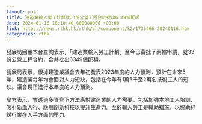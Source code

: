 ```yaml
---
layout: post
title: 建造業輸入勞工計劃就33份公營工程合約批出6349個配額
date: 2024-01-16 18:10:40.000000000 +08:00
link: https://news.rthk.hk/rthk/ch/component/k2/1736466-20240116.htm
categories: rthk
---
```


發展局回覆本台查詢表示，「建造業輸入勞工計劃」至今已審批了兩輪申請，就33份公營工程合約，合共批出6349個配額。

發展局表示，根據建造業議會去年初發表2023年度的人力預測，預計在未來5年，建造業每年均會面對人力短缺，包括在今年有1萬5千至2萬名技術工人的短缺。議會現正進行本年度的人力預測。
 
局方表示，會透過多管齊下方法應對建造業的人力需要，包括加強本地工人培訓、吸引新血入行、應用創新科技以提升生產力。至於輸入勞工是輔助措施，以協助紓緩行業在人手方面的壓力。

